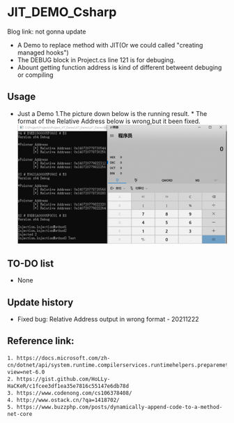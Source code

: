 # JIT_DEMO_Csharp

Blog link: not gonna update

- A Demo to replace method with JIT(Or we could called "creating managed hooks")
- The DEBUG block in Project.cs line 121 is for debuging.
- Abount getting function address is kind of different betweent debuging or compiling

## Usage
- Just a Demo
	1.The picture down below is the running result.
		* The format of the Relative Address below is wrong,but it been fixed.
	![avatar](https://raw.githubusercontent.com/Kara-4search/ProjectPics/main/JIT_Demo.png)
## TO-DO list
- None

## Update history
- Fixed bug: Relative Address output in wrong format - 20211222

## Reference link:
	1. https://docs.microsoft.com/zh-cn/dotnet/api/system.runtime.compilerservices.runtimehelpers.preparemethod?view=net-6.0
	2. https://gist.github.com/HoLLy-HaCKeR/c1fcee3df1ea35e7816c55147e6db78d
	3. https://www.codenong.com/cs106378408/
	4. http://www.ostack.cn/?qa=1418702/
	5. https://www.buzzphp.com/posts/dynamically-append-code-to-a-method-net-core